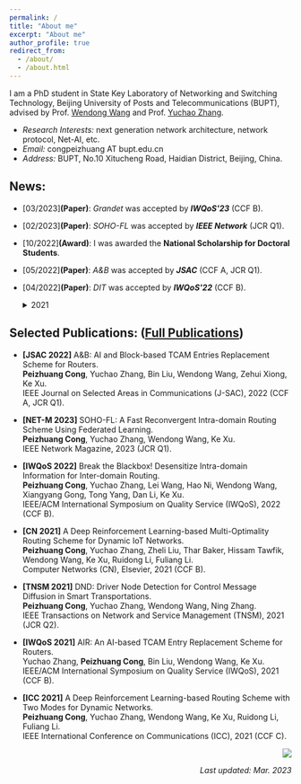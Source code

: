 ```yaml
---
permalink: /
title: "About me"
excerpt: "About me"
author_profile: true
redirect_from: 
  - /about/
  - /about.html
---
```


  I am a PhD student in State Key Laboratory of Networking and Switching Technology, Beijing University of Posts and Telecommunications (BUPT), advised by Prof. [Wendong Wang](https://teacher.bupt.edu.cn/wangwendong/) and Prof. [Yuchao Zhang](http://yuchaozhang.weebly.com/). 
- *Research Interests:* next generation network architecture, network protocol, Net-AI, etc.
- *Email:* congpeizhuang AT bupt.edu.cn
- *Address:* BUPT, No.10 Xitucheng Road, Haidian District, Beijing, China.


## News:
- [03/2023]**(Paper)**: *Grandet* was accepted by ***IWQoS'23*** (CCF B).
- [02/2023]**(Paper)**: *SOHO-FL* was accepted by ***IEEE Network*** (JCR Q1).
- [10/2022]**(Award)**: I was awarded the **National Scholarship for Doctoral Students**.
- [05/2022]**(Paper)**: *A&B* was accepted by ***JSAC*** (CCF A, JCR Q1).
- [04/2022]**(Paper)**: *DIT* was accepted by ***IWQoS'22*** (CCF B).

  <details>
    <summary>
      2021
    </summary>

  - [04/2021]**(Paper)**: *AIR* was accepted by ***IWQoS'21*** (CCF B).

  - [04/2021]**(PRJ. )**: *FLR* was approved by ***BUPT Excellent Ph.D. Student Foundation***.

  - [03/2021]**(Paper)**: *RLR-M* was accepted by ***CN*** (CCF B).

  - [02/2021]**(Paper)**: *DND* was accepted by ***TNSM*** (JCR Q2).

  - [01/2021]**(Paper)**: *RLR* was accepted by ***ICC'21*** (CCF C).

  </details>




## Selected Publications: ([Full Publications](/publications/))
- **[JSAC 2022]** A&B: AI and Block-based TCAM Entries Replacement Scheme for Routers.  
  **Peizhuang Cong**, Yuchao Zhang, Bin Liu, Wendong Wang, Zehui Xiong, Ke Xu.  
  IEEE Journal on Selected Areas in Communications (J-SAC), 2022 (CCF A, JCR Q1).
  
- **[NET-M 2023]** SOHO-FL: A Fast Reconvergent Intra-domain Routing Scheme Using Federated Learning.  
  **Peizhuang Cong**, Yuchao Zhang, Wendong Wang, Ke Xu.  
  IEEE Network Magazine, 2023 (JCR Q1).

- **[IWQoS 2022]** Break the Blackbox! Desensitize Intra-domain Information for Inter-domain Routing.  
  **Peizhuang Cong**, Yuchao Zhang, Lei Wang,  Hao Ni, Wendong Wang, Xiangyang Gong, Tong Yang, Dan Li, Ke Xu.  
  IEEE/ACM International Symposium on Quality Service (IWQoS), 2022 (CCF B).
  
- **[CN 2021]** A Deep Reinforcement Learning-based Multi-Optimality Routing Scheme for Dynamic IoT Networks.  
  **Peizhuang Cong**, Yuchao Zhang, Zheli Liu, Thar Baker, Hissam Tawfik, Wendong Wang, Ke Xu, Ruidong Li, Fuliang Li.  
  Computer Networks (CN), Elsevier, 2021 (CCF B).
  
- **[TNSM 2021]** DND: Driver Node Detection for Control Message Diffusion in Smart Transportations.  
  **Peizhuang Cong**, Yuchao Zhang, Wendong Wang, Ning Zhang.  
  IEEE Transactions on Network and Service Management (TNSM), 2021 (JCR Q2).

- **[IWQoS 2021]** AIR: An AI-based TCAM Entry Replacement Scheme for Routers.  
  Yuchao Zhang, **Peizhuang Cong**, Bin Liu, Wendong Wang, Ke Xu.  
  IEEE/ACM International Symposium on Quality Service (IWQoS), 2021 (CCF B).

- **[ICC 2021]** A Deep Reinforcement Learning-based Routing Scheme with Two Modes for Dynamic Networks.  
  **Peizhuang Cong**, Yuchao Zhang, Wendong Wang, Ke Xu, Ruidong Li, Fuliang Li.  
  IEEE International Conference on Communications (ICC), 2021 (CCF C).



<p align='right'><a href="https://clustrmaps.com/site/1boab" title="Visit tracker"><img src="//www.clustrmaps.com/map_v2.png?d=V70tYWiC2S5od54kyB_gryHlu06cB7tlRQksWmTnQzk&cl=ffffff"></a></p>

<p align='right'><i>Last updated: Mar. 2023</i></p>
